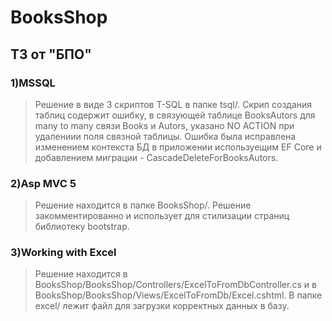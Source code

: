 # BooksShop
## ТЗ от "БПО" 

### 1)MSSQL
>Решение в виде 3 скриптов T-SQL в папке tsql/. Скрип создания таблиц содержит ошибку, в связующей таблице BooksAutors для many to many связи Books и Autors, указано NO ACTION при удалениии поля связной таблицы. Ошибка была исправлена изменением контекста БД в приложении используещим EF Core и добавлением миграции - CascadeDeleteForBooksAutors. 
 
### 2)Asp MVC 5 
>Решение находится в папке BooksShop/. Решение закомментированно и использует для стилизации страниц библиотеку bootstrap. 
 
### 3)Working with Excel 
>Решение находится в BooksShop/BooksShop/Controllers/ExсelToFromDbController.cs и в BooksShop/BooksShop/Views/ExcelToFromDb/Excel.cshtml. В папке excel/ лежит файл для загрузки корректных данных в базу.
